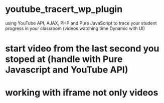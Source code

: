 # youtube_tracert_wp_plugin
using YouTube API, AJAX, PHP and Pure JavaScript to trace your student progress in your classroom (videos watching time Dynamic with UI)

# start video from the last second you stoped at (handle with Pure Javascript and YouTube API)

# working with iframe not only videos
